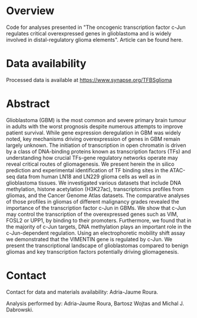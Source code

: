 # Overview
Code for analyses presented in "The oncogenic transcription factor c-Jun regulates critical overexpressed genes in glioblastoma and is widely involved in distal-regulatory glioma elements". Article can be found here.

# Data availability
Processed data is available at https://www.synapse.org/TFBSglioma

# Abstract
Glioblastoma (GBM) is the most common and severe primary brain tumour in adults with the worst prognosis despite numerous attempts to improve patient survival. While gene expression deregulation in GBM was widely noted, key mechanisms driving overexpression of genes in GBM remain largely unknown. The initiation of transcription in open chromatin is driven by a class of DNA-binding proteins known as transcription factors (TFs) and understanding how crucial TFs-gene regulatory networks operate may reveal critical routes of gliomagenesis. We present herein the in silico prediction and experimental identification of TF binding sites in the ATAC-seq data from human LN18 and LN229 glioma cells as well as in glioblastoma tissues. We investigated various datasets that include DNA methylation, histone acetylation (H3K27ac), transcriptomics profiles from gliomas, and the Cancer Genome Atlas datasets. The comparative analyses of those profiles in gliomas of different malignancy grades revealed the importance of the transcription factor c-Jun in GBMs. We show that c-Jun may control the transcription of the overexpressed genes such as VIM, FOSL2 or UPP1, by binding to their  promoters. Furthermore, we found that in the majority of c-Jun targets, DNA methylation plays an important role in the c-Jun-dependent regulation. Using an electrophoretic mobility shift assay we demonstrated that the VIMENTIN gene is regulated by c-Jun. We present the transcriptional landscape of glioblastomas compared to benign gliomas and  key transcription factors potentially driving gliomagenesis. 

# Contact
Contact for data and materials availability: Adria-Jaume Roura.

Analysis performed by: Adria-Jaume Roura, Bartosz Wojtas and Michal J. Dabrowski.

